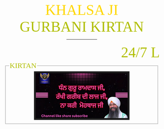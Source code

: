 <!DOCTYPE html>
<html>
<head>
<title>
homepage
</title>
</head>
<body background="images/backround.jpeg">
<br>
<center><font size="10" face="boombox" color="gold">KHALSA JI</font><br>
<font size= "7" face="aargau" color="Bumblebee yellow">GURBANI KIRTAN</font>
<hr width="20%" size="5" color="Bumblebee yellow">
</center>
<marquee>
<font size= "7" face="aargau" color="Bumblebee yellow">24/7 LIVE | Dhan Guru Ramdas Ji | Bhai Gursharan Singh Ji Ludhiana Wale</font>
</marquee>
<fieldset>
<legend><font size= "5" face="aargau" color="Bumblebee yellow">KIRTAN</font></legend>

<center>
<A href="images/video/a.mp4"><img src="images/manu/a.jpeg" border="6"></A>
</center>
</fieldset>
</body>
</html>
